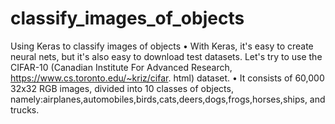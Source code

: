 # classify_images_of_objects
Using Keras to classify images of objects
• With Keras, it's easy to create neural nets, but it's also easy to download test datasets. Let's try to use the CIFAR-10 (Canadian Institute For Advanced Research, https://www.cs.toronto.edu/~kriz/cifar. html) dataset.
• It consists of 60,000 32x32 RGB images, divided into 10 classes of objects, namely:airplanes,automobiles,birds,cats,deers,dogs,frogs,horses,ships, and trucks.
